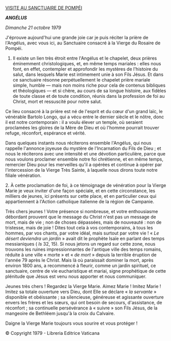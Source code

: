 [VISITE AU SANCTUAIRE DE POMPÉI](/content/john-paul-ii/fr/travels/sub_index1979/trav_pompei-napoli.html)

***ANGÉLUS***

*Dimanche 21 octobre 1979*

J'éprouve aujourd'hui une grande joie car je puis réciter la prière de l'Angélus, avec vous ici, au Sanctuaire consacré à la Vierge du Rosaire de Pompéi.

1. Il existe un lien très étroit entre l'Angélus et le chapelet, deux prières éminemment christologiques, et, en même temps mariales : elles nous font, en effet, contempler et approfondir les mystères de l'histoire du salut, dans lesquels Marie est intimement unie à son Fils Jésus. Et dans ce sanctuaire résonne perpétuellement le chapelet prière mariale simple, humble — mais non moins riche pour cela de contenus bibliques et théologiques — et si chère, au cours de sa longue histoire, aux fidèles de toute classe et de toute condition, réunis dans la profession de foi au Christ, mort et ressuscité pour notre salut.

Ce lieu consacré à la prière est né de l'esprit et du cœur d'un grand laïc, le vénérable Bartolo Longo, qui a vécu entre le dernier siècle et le nôtre, donc il est notre contemporain : il a voulu élever un temple, où seraient proclamées les gloires de la Mère de Dieu et où l'homme pourrait trouver refuge, réconfort, espérance et vérité.

Dans quelques instants nous réciterons ensemble l'Angélus, qui nous rappelle l'annonce joyeuse du mystère de l'Incarnation du Fils de Dieu ; et nous le réciterons avec une intensité et une dévotion particulière, parce que nous voulons proclamer ensemble notre foi chrétienne, et en même temps, remercier Dieu pour les merveilles qu'il a opérées et continue à opérer par l'intercession de la Vierge Très Sainte, à laquelle nous dirons toute notre filiale vénération.

2. À cette proclamation de foi, à ce témoignage de vénération pour la Vierge Marie je veux inviter d'une façon spéciale, et en cette circonstance, les milliers de jeunes, ici présents sur cette place, et en particulier ceux qui appartiennent à l'Action catholique italienne de la région de Campanie.

Très chers jeunes ! Votre présence si nombreuse, et votre enthousiasme débordant prouvent que le message du Christ n'est pas un message de mort, mais de vie ; non de choses dépassées, mais de nouveauté : non de tristesse, mais de joie ! Dites tout cela à vos contemporains, à tous les hommes, par vos chants, par votre idéal, mais surtout par votre vie ! « *Le désert deviendra un jardin* » avait dit le prophète Isaïe en parlant des temps messianiques ( *Is* 32, 15). Si nous jetons un regard sur cette zone, nous trouvons les ruines impressionnantes de l'antique ville des temps romains, réduite à une ville « morte » et « *de mort* » depuis la terrible éruption de l'année 79 après le Christ. Mais là où paraissait dominer la mort, après environ 1800 ans, a recommencé à fleurir, comme un jardin spirituel, ce sanctuaire, centre de vie eucharistique et mariai, signe prophétique de cette plénitude que Jésus est venu nous apporter et nous communiquer.

Jeunes très chers ! Regardez la Vierge Marie. Aimez Marie ! Imitez Marie ! Imitez sa totale ouverture vers Dieu, dont Elle se déclare « *la servante* » disponible et obéissante ; sa silencieuse, généreuse et agissante ouverture envers les frères et les sœurs, qui ont besoin de secours, d'assistance, de réconfort ; sa continuelle persévérance à « suivre » son Fils Jésus, de la mangeoire de Bethléem jusqu'à la croix du Calvaire.

Daigne la Vierge Marie toujours vous sourire et vous protéger !

© Copyright 1979 - Libreria Editrice Vaticana